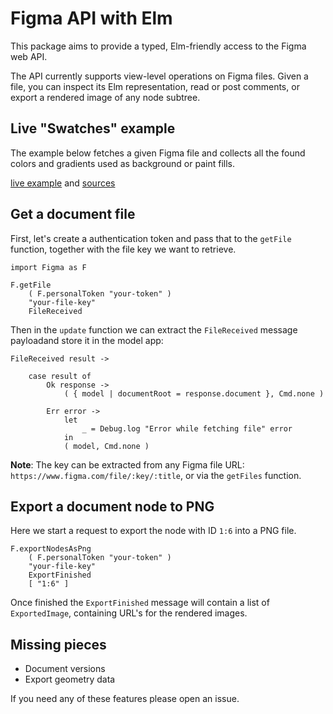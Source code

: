 # Figma API with Elm

This package aims to provide a typed, Elm-friendly access to the Figma web API.

The API currently supports view-level operations on Figma files. Given a file, you can inspect its Elm representation, read or post comments, or export a rendered image of any node subtree. 

## Live "Swatches" example

The example below fetches a given Figma file and collects all the found colors and gradients used as background or paint fills. 

[live example][1] and [sources][2]

## Get a document file

First, let's create a authentication token and pass that to the `getFile` function, together with the file key we want to retrieve.

    import Figma as F 

    F.getFile
        ( F.personalToken "your-token" )
        "your-file-key"
        FileReceived

Then in the `update` function we can extract the `FileReceived` message payloadand store it in the model app:

    FileReceived result ->         

        case result of 
            Ok response -> 
                ( { model | documentRoot = response.document }, Cmd.none )

            Err error -> 
                let 
                    _ = Debug.log "Error while fetching file" error
                in                
                ( model, Cmd.none ) 

**Note**: The key can be extracted from any Figma file URL: `https://www.figma.com/file/:key/:title`, or via the `getFiles` function.


## Export a document node to PNG

Here we start a request to export the node with ID `1:6` into a PNG file.

    F.exportNodesAsPng 
        ( F.personalToken "your-token" ) 
        "your-file-key" 
        ExportFinished 
        [ "1:6" ]
 
Once finished the `ExportFinished` message will contain a list of `ExportedImage`, containing URL's for the rendered images. 

## Missing pieces 

* Document versions
* Export geometry data

If you need any of these features please open an issue.

[1]: http://lab.passiomatic.com/swatches/
[2]: https://github.com/passiomatic/elm-figma-api/examples/swatches